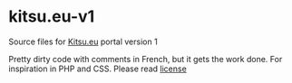 # kitsu.eu-v1
Source files for [Kitsu.eu]((https://www.kitsu.eu/)) portal version 1

Pretty dirty code with comments in French, but it gets the work done. For inspiration in PHP and CSS. Please read [license](LICENSE)
